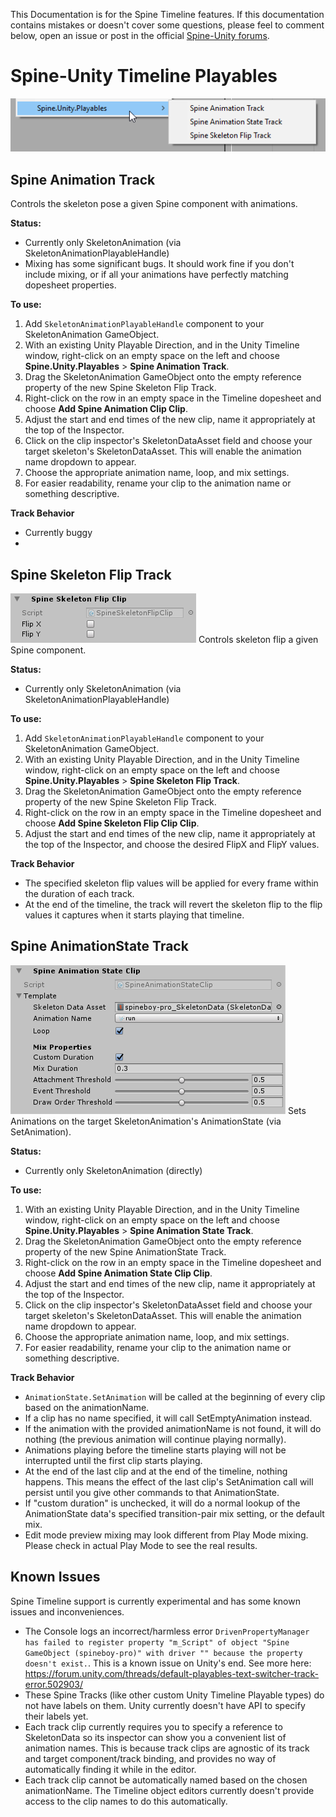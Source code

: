This Documentation is for the Spine Timeline features.
If this documentation contains mistakes or doesn't cover some questions, please feel to comment below, open an issue or post in the official [Spine-Unity forums](http://esotericsoftware.com/forum/viewforum.php?f=3).

# Spine-Unity Timeline Playables

![](add-menu.png)

## Spine Animation Track
Controls the skeleton pose a given Spine component with animations.

**Status:**
- Currently only SkeletonAnimation (via SkeletonAnimationPlayableHandle)
- Mixing has some significant bugs. It should work fine if you don't include mixing, or if all your animations have perfectly matching dopesheet properties.

**To use:**
1. Add `SkeletonAnimationPlayableHandle` component to your SkeletonAnimation GameObject.
2. With an existing Unity Playable Direction, and in the Unity Timeline window, right-click on an empty space on the left and choose **Spine.Unity.Playables** > **Spine Animation Track**.
3. Drag the SkeletonAnimation GameObject onto the empty reference property of the new Spine Skeleton Flip Track.
4. Right-click on the row in an empty space in the Timeline dopesheet and choose **Add Spine Animation Clip Clip**.
5. Adjust the start and end times of the new clip, name it appropriately at the top of the Inspector.
6. Click on the clip inspector's SkeletonDataAsset field and choose your target skeleton's SkeletonDataAsset. This will enable the animation name dropdown to appear.
7. Choose the appropriate animation name, loop, and mix settings.
8. For easier readability, rename your clip to the animation name or something descriptive. 

**Track Behavior**
- Currently buggy
- 


## Spine Skeleton Flip Track
![](skeleton-flip-clip-inspector.png)
Controls skeleton flip a given Spine component.

**Status:**
- Currently only SkeletonAnimation (via SkeletonAnimationPlayableHandle)

**To use:**
1. Add `SkeletonAnimationPlayableHandle` component to your SkeletonAnimation GameObject.
2. With an existing Unity Playable Direction, and in the Unity Timeline window, right-click on an empty space on the left and choose **Spine.Unity.Playables** > **Spine Skeleton Flip Track**.
3. Drag the SkeletonAnimation GameObject onto the empty reference property of the new Spine Skeleton Flip Track.
4. Right-click on the row in an empty space in the Timeline dopesheet and choose **Add Spine Skeleton Flip Clip Clip**.
5. Adjust the start and end times of the new clip, name it appropriately at the top of the Inspector, and choose the desired FlipX and FlipY values.

**Track Behavior**
- The specified skeleton flip values will be applied for every frame within the duration of each track.
- At the end of the timeline, the track will revert the skeleton flip to the flip values it captures when it starts playing that timeline. 

## Spine AnimationState Track
![](animationstate-clip-inspector.png)
Sets Animations on the target SkeletonAnimation's AnimationState (via SetAnimation).

**Status:**
- Currently only SkeletonAnimation (directly)

**To use:**
1. With an existing Unity Playable Direction, and in the Unity Timeline window, right-click on an empty space on the left and choose **Spine.Unity.Playables** > **Spine Animation State Track**.
2. Drag the SkeletonAnimation GameObject onto the empty reference property of the new Spine AnimationState Track.
3. Right-click on the row in an empty space in the Timeline dopesheet and choose **Add Spine Animation State Clip Clip**.
4. Adjust the start and end times of the new clip, name it appropriately at the top of the Inspector.
5. Click on the clip inspector's SkeletonDataAsset field and choose your target skeleton's SkeletonDataAsset. This will enable the animation name dropdown to appear.
6. Choose the appropriate animation name, loop, and mix settings.
7. For easier readability, rename your clip to the animation name or something descriptive. 

**Track Behavior**
- `AnimationState.SetAnimation` will be called at the beginning of every clip based on the animationName.
- If a clip has no name specified, it will call SetEmptyAnimation instead.
- If the animation with the provided animationName is not found, it will do nothing (the previous animation will continue playing normally).
- Animations playing before the timeline starts playing will not be interrupted until the first clip starts playing.
- At the end of the last clip and at the end of the timeline, nothing happens. This means the effect of the last clip's SetAnimation call will persist until you give other commands to that AnimationState.
- If "custom duration" is unchecked, it will do a normal lookup of the AnimationState data's specified transition-pair mix setting, or the default mix.
- Edit mode preview mixing may look different from Play Mode mixing. Please check in actual Play Mode to see the real results.

## Known Issues
Spine Timeline support is currently experimental and has some known issues and inconveniences.
- The Console logs an incorrect/harmless error `DrivenPropertyManager has failed to register property "m_Script" of object "Spine GameObject (spineboy-pro)" with driver "" because the property doesn't exist.`. This is a known issue on Unity's end. See more here: https://forum.unity.com/threads/default-playables-text-switcher-track-error.502903/
- These Spine Tracks (like other custom Unity Timeline Playable types) do not have labels on them. Unity currently doesn't have API to specify their labels yet.
- Each track clip currently requires you to specify a reference to SkeletonData so its inspector can show you a convenient list of animation names. This is because track clips are agnostic of its track and target component/track binding, and provides no way of automatically finding it while in the editor. 
- Each track clip cannot be automatically named based on the chosen animationName. The Timeline object editors currently doesn't provide access to the clip names to do this automatically.